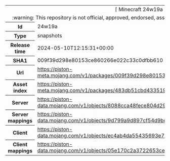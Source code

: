 <html><table>
<tr><td colspan="2" align="center"><img width="0" height="0"><br/>⌈ Minecraft 24w19a ⌋<br/><img width="0" height="0"></td></tr>
<tr><td colspan="2" align="center"><img width="0" height="0"><br/>
:warning: This repository is not official, approved, endorsed, associated or connected with Mojang :warning:
<br/><img width="0" height="0"></td></tr>
<tr><th>Id</th><td>24w19a</td></tr>
<tr><th>Type</th><td>snapshots</td></tr>
<tr><th>Release time</th><td>2024-05-10T12:15:31+00:00</td></tr>
<tr><th>SHA1</th><td>009f39d298e80153ce860266e022c33c0dfbb610</td></tr>
<tr><th>Url</th><td><a href="https://piston-meta.mojang.com/v1/packages/009f39d298e80153ce860266e022c33c0dfbb610/24w19a.json">https://piston-meta.mojang.com/v1/packages/009f39d298e80153ce860266e022c33c0dfbb610/24w19a.json</a></td></tr>
<tr><th>Asset index</th><td><a href="https://piston-meta.mojang.com/v1/packages/483db51cbd4335190b40f225213b7b03a1075a80/17.json">https://piston-meta.mojang.com/v1/packages/483db51cbd4335190b40f225213b7b03a1075a80/17.json</a></td></tr>
<tr><th>Server</th><td><a href="https://piston-data.mojang.com/v1/objects/8088cca48fece804d29b368ab5bbcc27a540456c/server.jar">https://piston-data.mojang.com/v1/objects/8088cca48fece804d29b368ab5bbcc27a540456c/server.jar</a></td></tr>
<tr><th>Server mappings</th><td><a href="https://piston-data.mojang.com/v1/objects/9d799a9d897cf54d9bd3ea4964e77113da1c8ca9/server.txt">https://piston-data.mojang.com/v1/objects/9d799a9d897cf54d9bd3ea4964e77113da1c8ca9/server.txt</a></td></tr>
<tr><th>Client</th><td><a href="https://piston-data.mojang.com/v1/objects/ec4ab4da55435693e7342cfe6d23ab0df9226eb7/client.jar">https://piston-data.mojang.com/v1/objects/ec4ab4da55435693e7342cfe6d23ab0df9226eb7/client.jar</a></td></tr>
<tr><th>Client mappings</th><td><a href="https://piston-data.mojang.com/v1/objects/05e170c2a3722653cea193b427808f4c19dd3447/client.txt">https://piston-data.mojang.com/v1/objects/05e170c2a3722653cea193b427808f4c19dd3447/client.txt</a></td></tr>
</table></html>